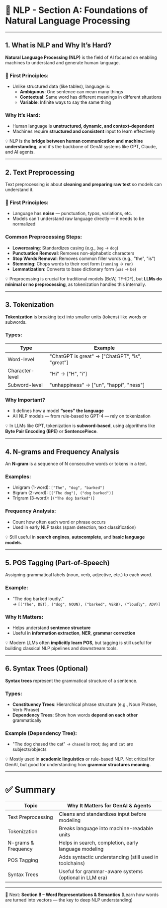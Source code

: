 # 🧠 NLP - Section A: Foundations of Natural Language Processing

---

## 1. What is NLP and Why It’s Hard?

**Natural Language Processing (NLP)** is the field of AI focused on enabling machines to understand and generate human language.

### 🧠 First Principles:
- Unlike structured data (like tables), language is:
  - **Ambiguous**: One sentence can mean many things
  - **Contextual**: Same word has different meanings in different situations
  - **Variable**: Infinite ways to say the same thing

### Why It’s Hard:
- Human language is **unstructured, dynamic, and context-dependent**
- Machines require **structured and consistent** input to learn effectively

💡 NLP is the **bridge between human communication and machine understanding**, and it's the backbone of GenAI systems like GPT, Claude, and AI agents.

---

## 2. Text Preprocessing

Text preprocessing is about **cleaning and preparing raw text** so models can understand it.

### 🧠 First Principles:
- Language has **noise** — punctuation, typos, variations, etc.
- Models can't understand raw language directly — it needs to be normalized

### Common Preprocessing Steps:
- **Lowercasing**: Standardizes casing (e.g., `Dog` → `dog`)
- **Punctuation Removal**: Removes non-alphabetic characters
- **Stop Words Removal**: Removes common filler words (e.g., "the", "is")
- **Stemming**: Chops words to their root form (`running` → `run`)
- **Lemmatization**: Converts to base dictionary form (`was` → `be`)

💡 Preprocessing is crucial for traditional models (BoW, TF-IDF), but **LLMs do minimal or no preprocessing**, as tokenization handles this internally.

---

## 3. Tokenization

**Tokenization** is breaking text into smaller units (tokens) like words or subwords.

### Types:
| Type | Example |
|------|---------|
| Word-level | "ChatGPT is great" → ["ChatGPT", "is", "great"] |
| Character-level | "Hi" → ["H", "i"] |
| Subword-level | "unhappiness" → ["un", "happi", "ness"] |

### Why Important?
- It defines how a model **“sees” the language**
- All NLP models — from rule-based to GPT-4 — rely on tokenization

💡 In LLMs like GPT, tokenization is **subword-based**, using algorithms like **Byte Pair Encoding (BPE)** or **SentencePiece**.

---

## 4. N-grams and Frequency Analysis

An **N-gram** is a sequence of N consecutive words or tokens in a text.

### Examples:
- Unigram (1-word): `["The", "dog", "barked"]`
- Bigram (2-word): `[("The dog"), ("dog barked")]`
- Trigram (3-word): `[("The dog barked")]`

### Frequency Analysis:
- Count how often each word or phrase occurs
- Used in early NLP tasks (spam detection, text classification)

💡 Still useful in **search engines**, **autocomplete**, and **basic language models**.

---

## 5. POS Tagging (Part-of-Speech)

Assigning grammatical labels (noun, verb, adjective, etc.) to each word.

### Example:
- “The dog barked loudly.”  
→ `[("The", DET), ("dog", NOUN), ("barked", VERB), ("loudly", ADV)]`

### Why It Matters:
- Helps understand **sentence structure**
- Useful in **information extraction**, **NER**, **grammar correction**

💡 Modern LLMs often **implicitly learn POS**, but tagging is still useful for building classical NLP pipelines and downstream tools.

---

## 6. Syntax Trees (Optional)

**Syntax trees** represent the grammatical structure of a sentence.

### Types:
- **Constituency Trees**: Hierarchical phrase structure (e.g., Noun Phrase, Verb Phrase)
- **Dependency Trees**: Show how words **depend on each other** grammatically

### Example (Dependency Tree):
- "The dog chased the cat" → `chased` is root; `dog` and `cat` are subjects/objects

💡 Mostly used in **academic linguistics** or rule-based NLP. Not critical for GenAI, but good for understanding how **grammar structures meaning**.

---

# ✅ Summary

| Topic | Why It Matters for GenAI & Agents |
|-------|------------------------------------|
| Text Preprocessing | Cleans and standardizes input before modeling |
| Tokenization | Breaks language into machine-readable units |
| N-grams & Frequency | Helps in search, completion, early language modeling |
| POS Tagging | Adds syntactic understanding (still used in toolchains) |
| Syntax Trees | Useful for grammar-aware systems (optional in LLM era) |

---

🧭 Next: **Section B – Word Representations & Semantics**
(Learn how words are turned into vectors — the key to deep NLP understanding)
